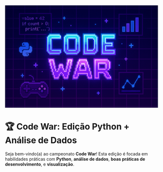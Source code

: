 ![Code War Banner](docs/img/banner.png)

# 🏆 Code War: Edição Python + Análise de Dados

Seja bem-vindo(a) ao campeonato **Code War**! Esta edição é focada em habilidades práticas com **Python**, **análise de dados**, **boas práticas de desenvolvimento**, e **visualização**.
